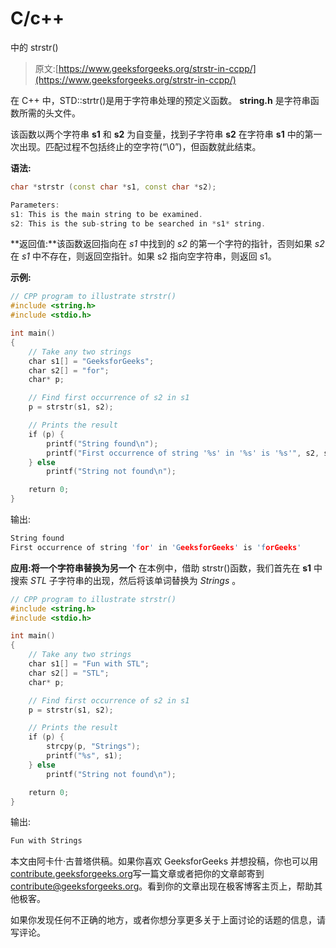 # C/c++

中的 strstr()

> 原文:[https://www.geeksforgeeks.org/strstr-in-ccpp/](https://www.geeksforgeeks.org/strstr-in-ccpp/)

在 C++ 中，STD::strtr()是用于字符串处理的预定义函数。 **string.h** 是字符串函数所需的头文件。

该函数以两个字符串 **s1** 和 **s2** 为自变量，找到子字符串 **s2** 在字符串 **s1** 中的第一次出现。匹配过程不包括终止的空字符(“\0”)，但函数就此结束。

**语法:**

```cpp
char *strstr (const char *s1, const char *s2);

Parameters:
s1: This is the main string to be examined.
s2: This is the sub-string to be searched in *s1* string.

```

**返回值:**该函数返回指向在 *s1* 中找到的 *s2* 的第一个字符的指针，否则如果 *s2* 在 *s1* 中不存在，则返回空指针。如果 s2 指向空字符串，则返回 s1。

**示例:**

```cpp
// CPP program to illustrate strstr()
#include <string.h>
#include <stdio.h>

int main()
{
    // Take any two strings
    char s1[] = "GeeksforGeeks";
    char s2[] = "for";
    char* p;

    // Find first occurrence of s2 in s1
    p = strstr(s1, s2);

    // Prints the result
    if (p) {
        printf("String found\n");
        printf("First occurrence of string '%s' in '%s' is '%s'", s2, s1, p);
    } else
        printf("String not found\n");

    return 0;
}
```

输出:

```cpp
String found
First occurrence of string 'for' in 'GeeksforGeeks' is 'forGeeks'

```

**应用:将一个字符串替换为另一个**
在本例中，借助 strstr()函数，我们首先在 **s1** 中搜索 *STL* 子字符串的出现，然后将该单词替换为 *Strings* 。

```cpp
// CPP program to illustrate strstr()
#include <string.h>
#include <stdio.h>

int main()
{
    // Take any two strings
    char s1[] = "Fun with STL";
    char s2[] = "STL";
    char* p;

    // Find first occurrence of s2 in s1
    p = strstr(s1, s2);

    // Prints the result
    if (p) {
        strcpy(p, "Strings");
        printf("%s", s1);
    } else
        printf("String not found\n");

    return 0;
}
```

输出:

```cpp
Fun with Strings

```

本文由阿卡什·古普塔供稿。如果你喜欢 GeeksforGeeks 并想投稿，你也可以用[contribute.geeksforgeeks.org](http://www.contribute.geeksforgeeks.org)写一篇文章或者把你的文章邮寄到 contribute@geeksforgeeks.org。看到你的文章出现在极客博客主页上，帮助其他极客。

如果你发现任何不正确的地方，或者你想分享更多关于上面讨论的话题的信息，请写评论。